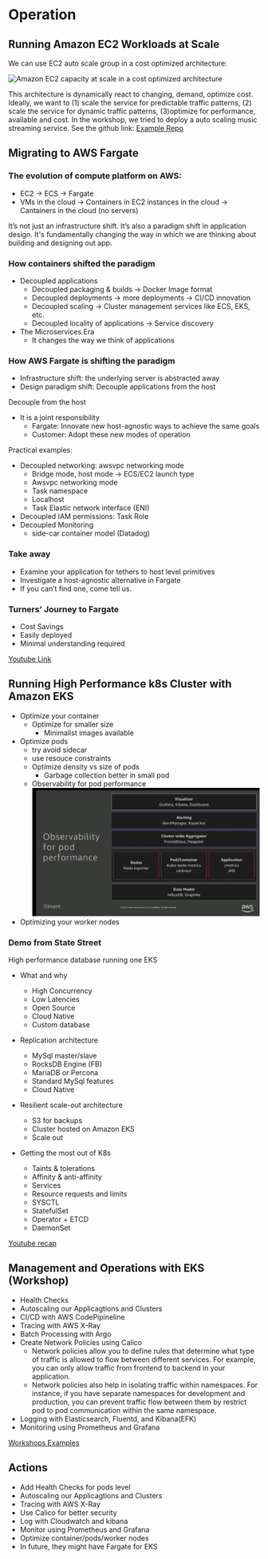 # Operation

## Running Amazon EC2 Workloads at Scale

We can use EC2 auto scale group in a cost optimized architecture:

![Amazon EC2 capacity at scale in a cost optimized architecture](https://github.com/awslabs/ec2-spot-labs/blob/master/workshops/running-amazon-ec2-workloads-at-scale/architecture.jpg)

This architecture is dynamically react to changing,  demand, optimize cost. Ideally, we want to (1) scale the service for predictable traffic patterns, (2) scale the service for dynamic traffic patterns, (3)optimize for performance, available and cost. In the workshop, we tried to deploy a auto scaling music streaming service. See the github link: [Example Repo](https://github.com/awslabs/ec2-spot-labs/tree/master/workshops/running-amazon-ec2-workloads-at-scale)

## Migrating to AWS Fargate

### The evolution of compute platform on AWS:
- EC2 -> ECS -> Fargate
- VMs in the cloud -> Containers in EC2 instances in the cloud -> Cantainers in the cloud (no servers)

It’s not just an infrastructure shift. It’s also a paradigm shift in application design. It's fundamentally changing the way in which we are thinking about building and designing out app. 

### How containers shifted the paradigm 
- Decoupled applications
    - Decoupled packaging & builds -> Docker Image format
    - Decoupled deployments -> more deployments -> CI/CD innovation 
    - Decoupled scaling -> Cluster management services like ECS, EKS, etc. 
    - Decoupled locality of applications -> Service discovery
- The Microservices Era
    - It changes the way we think of applications

### How AWS Fargate is shifting the paradigm
- Infrastructure shift: the underlying server is abstracted away
- Design paradigm shift: Decouple applications from the host

Decouple from the host
- It is a joint responsibility 
	- Fargate: Innovate new host-agnostic ways to achieve the same goals
	- Customer: Adopt these new modes of operation 

Practical examples:
- Decoupled networking: awsvpc networking mode
    - Bridge mode, host mode -> ECS/EC2 launch type
    - Awsvpc networking mode
    - Task namespace
    - Localhost 
    - Task Elastic network interface (ENI)
- Decoupled IAM permissions: Task Role
- Decoupled Monitoring 
    - side-car container model (Datadog)

### Take away
- Examine your application for tethers to host level primitives
- Investigate a host-agnostic alternative in Fargate
- If you can’t find one, come tell us. 

### Turners’ Journey to Fargate 
- Cost Savings
- Easily deployed
- Minimal understanding required

[Youtube Link](https://www.youtube.com/watch?v=rIfQT4ZGI3Y)


## Running High Performance  k8s Cluster with Amazon EKS

- Optimize your container
    - Optimize for smaller size 
        - Minimalist images available
- Optimize pods
    - try avoid sidecar
    - use resouce constraints
    - Optimize density vs size of pods
        - Garbage collection better in small pod
    - Observability for pod performance
    ![Observability for pod performance](images/pod-monitor.png)
- Optimizing your worker nodes

### Demo from State Street

High performance database running one EKS

- What and why
    - High Concurrency 
    - Low Latencies
    - Open Source
    - Cloud Native
    - Custom database

- Replication architecture
    - MySql master/slave
    - RocksDB Engine (FB)
    - MariaDB or Percona
    - Standard MySql features
    - Cloud Native

- Resilient scale-out architecture 
    - S3 for backups
    - Cluster hosted on Amazon EKS
    - Scale out

- Getting the most out of K8s
    - Taints & tolerations
    - Affinity & anti-affinity
    - Services
    - Resource requests and limits
    - SYSCTL
    - StatefulSet
    - Operator + ETCD
    - DaemonSet

[Youtube recap](https://www.youtube.com/watch?v=YQWt6wdAZMU)

## Management and Operations with EKS (Workshop)

- Health Checks
- Autoscaling our Applicagtions and Clusters
- CI/CD with AWS CodePipineline 
- Tracing with AWS X-Ray
- Batch Processing with Argo
- Create Network Policies using Calico
    - Network policies allow you to define rules that determine what type of traffic is allowed to flow between different services. For example, you can only allow traffic from frontend to backend in your application.
    - Network policies also help in isolating traffic within namespaces. For instance, if you have separate namespaces for development and production, you can prevent traffic flow between them by restrict pod to pod communication within the same namespace.
- Logging with Elasticsearch, Fluentd, and Kibana(EFK)
- Monitoring using Prometheus and Grafana

[Workshops Examples](http://eksworkshop.com/)


## Actions

- Add Health Checks for pods level
- Autoscaling our Applicagtions and Clusters
- Tracing with AWS X-Ray
- Use Calico for better security
- Log with Cloudwatch and kibana
- Monitor using Prometheus and Grafana
- Optimize container/pods/worker nodes
- In future, they might have Fargate for EKS




